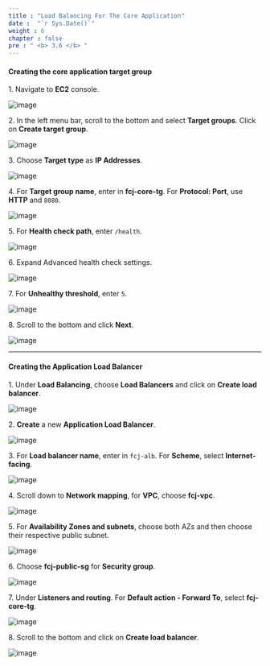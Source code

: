 ```yaml
---
title : "Load Balancing For The Core Application"
date :  "`r Sys.Date()`" 
weight : 6
chapter : false
pre : " <b> 3.6 </b> "
---
```


#### Creating the core application target group

1\. Navigate to **EC2** console.

![image](/images/3.6/Group56.png)

2\. In the left menu bar, scroll to the bottom and select **Target groups**. Click on **Create target group**.

![image](/images/3.6/Group63.png)

3\. Choose **Target type** as **IP Addresses**.

![image](/images/3.6/Group64.png)

4\. For **Target group name**, enter in **fcj-core-tg**. For **Protocol: Port**, use **HTTP** and `8080`.

![image](/images/3.6/Group65.png)

5\. For **Health check path**, enter `/health`.

![image](/images/3.6/Group182.png)

6\. Expand Advanced health check settings.

![image](/images/3.6/Group66.png)

7\. For **Unhealthy threshold**, enter `5`.

![image](/images/3.6/Group183.png)

8\. Scroll to the bottom and click **Next**.

![image](/images/3.6/Group68.png)

___

#### Creating the Application Load Balancer

1\. Under **Load Balancing**, choose **Load Balancers** and click on **Create load balancer**.

![image](/images/3.6/Group57.png)

2\. **Create** a new **Application Load Balancer**.

![image](/images/3.6/Group58.png)

3\. For **Load balancer name**, enter in `fcj-alb`. For **Scheme**, select **Internet-facing**.

![image](/images/3.6/Group59.png)

4\. Scroll down to **Network mapping**, for **VPC**, choose **fcj-vpc**.

![image](/images/3.6/Group60.png)

5\. For **Availability Zones and subnets**, choose both AZs and then choose their respective public subnet.

![image](/images/3.6/Group61.png)

6\. Choose **fcj-public-sg** for **Security group**.

![image](/images/3.6/Group62.png)

7\. Under **Listeners and routing**. For **Default action - Forward To**, select **fcj-core-tg**.

![image](/images/3.6/Group70.png)

8\. Scroll to the bottom and click on **Create load balancer**. 

![image](/images/3.6/Group71.png)